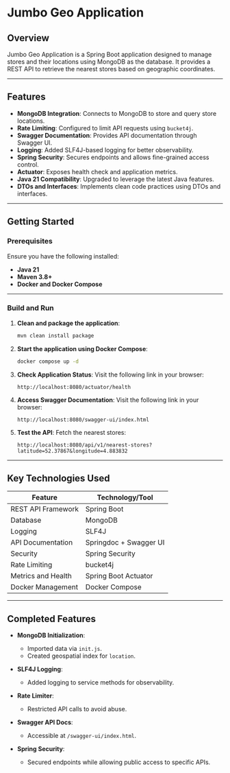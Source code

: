 # Jumbo Geo Application

## Overview

Jumbo Geo Application is a Spring Boot application designed to manage stores and their locations using MongoDB as the database. It provides a REST API to retrieve the nearest stores based on geographic coordinates.

---

## Features

- **MongoDB Integration**: Connects to MongoDB to store and query store locations.
- **Rate Limiting**: Configured to limit API requests using `bucket4j`.
- **Swagger Documentation**: Provides API documentation through Swagger UI.
- **Logging**: Added SLF4J-based logging for better observability.
- **Spring Security**: Secures endpoints and allows fine-grained access control.
- **Actuator**: Exposes health check and application metrics.
- **Java 21 Compatibility**: Upgraded to leverage the latest Java features.
- **DTOs and Interfaces**: Implements clean code practices using DTOs and interfaces.

---

## Getting Started

### Prerequisites

Ensure you have the following installed:

- **Java 21**
- **Maven 3.8+**
- **Docker and Docker Compose**

---

### Build and Run

1. **Clean and package the application**:
    ```sh
    mvn clean install package
    ```

2. **Start the application using Docker Compose**:
    ```sh
    docker compose up -d
    ```

3. **Check Application Status**:
    Visit the following link in your browser:
    ```
    http://localhost:8080/actuator/health
    ```

4. **Access Swagger Documentation**:
    Visit the following link in your browser:
    ```
    http://localhost:8080/swagger-ui/index.html
    ```

5. **Test the API**:
    Fetch the nearest stores:
    ```
    http://localhost:8080/api/v1/nearest-stores?latitude=52.37867&longitude=4.883832
    ```

---

## Key Technologies Used

| Feature            | Technology/Tool         |
|---------------------|-------------------------|
| REST API Framework  | Spring Boot            |
| Database            | MongoDB                |
| Logging             | SLF4J                  |
| API Documentation   | Springdoc + Swagger UI |
| Security            | Spring Security        |
| Rate Limiting       | bucket4j           |
| Metrics and Health  | Spring Boot Actuator   |
| Docker Management   | Docker Compose         |

---

## Completed Features

- **MongoDB Initialization**:
  - Imported data via `init.js`.
  - Created geospatial index for `location`.

- **SLF4J Logging**:
  - Added logging to service methods for observability.

- **Rate Limiter**:
  - Restricted API calls to avoid abuse.

- **Swagger API Docs**:
  - Accessible at `/swagger-ui/index.html`.

- **Spring Security**:
  - Secured endpoints while allowing public access to specific APIs.
